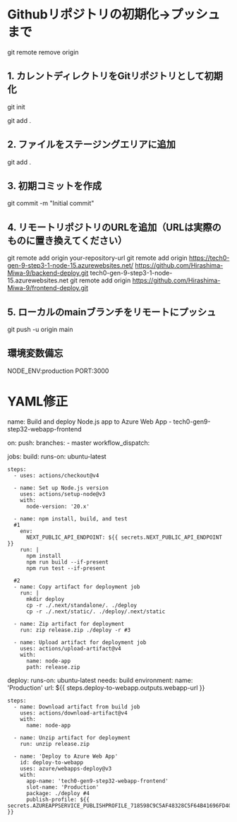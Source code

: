 # Githubリポジトリの初期化→プッシュまで
git remote remove origin
## 1. カレントディレクトリをGitリポジトリとして初期化
git init

git add .

## 2. ファイルをステージングエリアに追加
git add .

## 3. 初期コミットを作成
git commit -m "Initial commit"

## 4. リモートリポジトリのURLを追加（URLは実際のものに置き換えてください）
git remote add origin your-repository-url
git remote add origin https://tech0-gen-9-step3-1-node-15.azurewebsites.net/
https://github.com/Hirashima-Miwa-9/backend-deploy.git
tech0-gen-9-step3-1-node-15.azurewebsites.net
git remote add origin https://github.com/Hirashima-Miwa-9/frontend-deploy.git

## 5. ローカルのmainブランチをリモートにプッシュ
git push -u origin main


## 環境変数備忘
NODE_ENV:production
PORT:3000


# YAML修正

name: Build and deploy Node.js app to Azure Web App - tech0-gen9-step32-webapp-frontend

on:
  push:
    branches:
      - master
  workflow_dispatch:

jobs:
  build:
    runs-on: ubuntu-latest

    steps:
      - uses: actions/checkout@v4

      - name: Set up Node.js version
        uses: actions/setup-node@v3
        with:
          node-version: '20.x'

      - name: npm install, build, and test
      #1
        env:
          NEXT_PUBLIC_API_ENDPOINT: ${{ secrets.NEXT_PUBLIC_API_ENDPOINT }}
        run: |
          npm install
          npm run build --if-present
          npm run test --if-present

      #2
      - name: Copy artifact for deployment job
        run: |
          mkdir deploy
          cp -r ./.next/standalone/. ./deploy
          cp -r ./.next/static/. ./deploy/.next/static

      - name: Zip artifact for deployment
        run: zip release.zip ./deploy -r #3

      - name: Upload artifact for deployment job
        uses: actions/upload-artifact@v4
        with:
          name: node-app
          path: release.zip

  deploy:
    runs-on: ubuntu-latest
    needs: build
    environment:
      name: 'Production'
      url: ${{ steps.deploy-to-webapp.outputs.webapp-url }}
    
    steps:
      - name: Download artifact from build job
        uses: actions/download-artifact@v4
        with:
          name: node-app

      - name: Unzip artifact for deployment
        run: unzip release.zip
      
      - name: 'Deploy to Azure Web App'
        id: deploy-to-webapp
        uses: azure/webapps-deploy@v3
        with:
          app-name: 'tech0-gen9-step32-webapp-frontend'
          slot-name: 'Production'
          package: ./deploy #4
          publish-profile: ${{ secrets.AZUREAPPSERVICE_PUBLISHPROFILE_718598C9C5AF48328C5F64B41696FD40 }}

